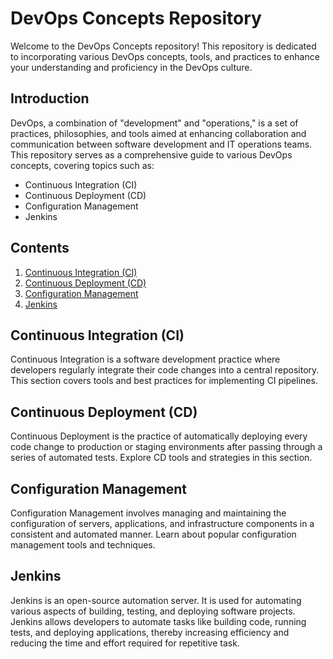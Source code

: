 # DevOps Concepts Repository

Welcome to the DevOps Concepts repository! This repository is dedicated to incorporating various DevOps concepts, tools, and practices to enhance your understanding and proficiency in the DevOps culture.

## Introduction

DevOps, a combination of "development" and "operations," is a set of practices, philosophies, and tools aimed at enhancing collaboration and communication between software development and IT operations teams. This repository serves as a comprehensive guide to various DevOps concepts, covering topics such as:

- Continuous Integration (CI)
- Continuous Deployment (CD)
- Configuration Management
- Jenkins


## Contents

1. [Continuous Integration (CI)](#continuous-integration-ci)
2. [Continuous Deployment (CD)](#continuous-deployment-cd)
3. [Configuration Management](#configuration-management)
4. [Jenkins](#jenkins)


## Continuous Integration (CI)

Continuous Integration is a software development practice where developers regularly integrate their code changes into a central repository. This section covers tools and best practices for implementing CI pipelines.

## Continuous Deployment (CD)

Continuous Deployment is the practice of automatically deploying every code change to production or staging environments after passing through a series of automated tests. Explore CD tools and strategies in this section.

## Configuration Management

Configuration Management involves managing and maintaining the configuration of servers, applications, and infrastructure components in a consistent and automated manner. Learn about popular configuration management tools and techniques.

## Jenkins
Jenkins is an open-source automation server. It is used for automating various aspects of building, testing, and deploying software projects. Jenkins allows developers to automate tasks like building code, running tests, and deploying applications, thereby increasing efficiency and reducing the time and effort required for repetitive task.



